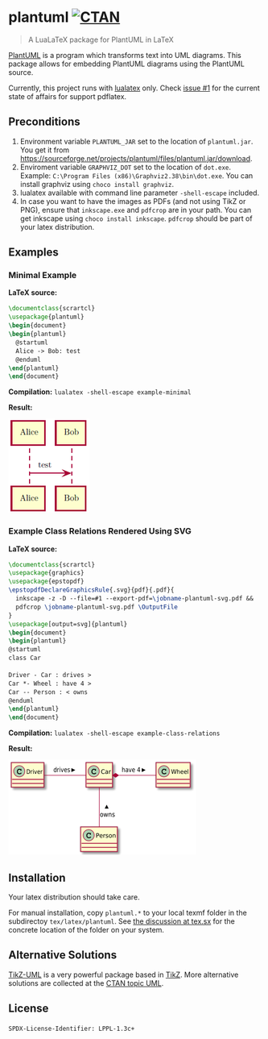 # plantuml [![CTAN](https://img.shields.io/badge/CTAN-plantuml-blue.svg?style=flat-square)](https://ctan.org/pkg/plantuml)

> A LuaLaTeX package for PlantUML in LaTeX

[PlantUML](http://plantuml.com/) is a program which transforms text into UML diagrams.
This package allows for embedding PlantUML diagrams using the PlantUML source.

Currently, this project runs with [lualatex](http://www.luatex.org/) only.
Check [issue #1](https://github.com/latextemplates/plantuml/issues/1) for the current state of affairs for support pdflatex.

## Preconditions

1. Environment variable `PLANTUML_JAR` set to the location of `plantuml.jar`.
   You get it from <https://sourceforge.net/projects/plantuml/files/plantuml.jar/download>.
2. Enviroment variable `GRAPHVIZ_DOT` set to the location of `dot.exe`.
   Example: `C:\Program Files (x86)\Graphviz2.38\bin\dot.exe`.
   You can install graphviz using `choco install graphviz`.
3. lualatex available with command line parameter `-shell-escape` included.
4. In case you want to have the images as PDFs (and not using TikZ or PNG), ensure that `inkscape.exe` and `pdfcrop` are in your path.
   You can get inkscape using `choco install inkscape`.
   `pdfcrop` should be part of your latex distribution.

## Examples

### Minimal Example

**LaTeX source:**

```latex
\documentclass{scrartcl}
\usepackage{plantuml}
\begin{document}
\begin{plantuml}
  @startuml
  Alice -> Bob: test
  @enduml
\end{plantuml}
\end{document}
```

**Compilation:** `lualatex -shell-escape example-minimal`

**Result:**

![example minimal](example-minimal.png)

### Example Class Relations Rendered Using SVG

**LaTeX source:**

```latex
\documentclass{scrartcl}
\usepackage{graphics}
\usepackage{epstopdf}
\epstopdfDeclareGraphicsRule{.svg}{pdf}{.pdf}{
  inkscape -z -D --file=#1 --export-pdf=\jobname-plantuml-svg.pdf &&
  pdfcrop \jobname-plantuml-svg.pdf \OutputFile
}
\usepackage[output=svg]{plantuml}
\begin{document}
\begin{plantuml}
@startuml
class Car

Driver - Car : drives >
Car *- Wheel : have 4 >
Car -- Person : < owns
@enduml
\end{plantuml}
\end{document}
```

**Compilation:** `lualatex -shell-escape example-class-relations`

**Result:**

![example minimal](example-class-relations.png)

## Installation

Your latex distribution should take care.

For manual installation, copy `plantuml.*` to your local texmf folder in the subdirectoy `tex/latex/plantuml`.
See [the discussion at tex.sx](https://tex.stackexchange.com/q/27982/9075) for the concrete location of the folder on your system.

## Alternative Solutions

[TikZ-UML](https://perso.ensta-paristech.fr/~kielbasi/tikzuml/) is a very powerful package based in [TikZ](https://www.ctan.org/pkg/pgf).
More alternative solutions are collected at the [CTAN topic UML](https://www.ctan.org/topic/uml).

## License

`SPDX-License-Identifier: LPPL-1.3c+`
